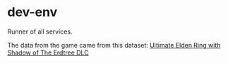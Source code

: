 # dev-env
Runner of all services. 

The data from the game came from this dataset: [Ultimate Elden Ring with Shadow of The Erdtree DLC](https://www.kaggle.com/datasets/pedroaltobelli/ultimate-elden-ring-with-shadow-of-the-erdtree-dlc)
